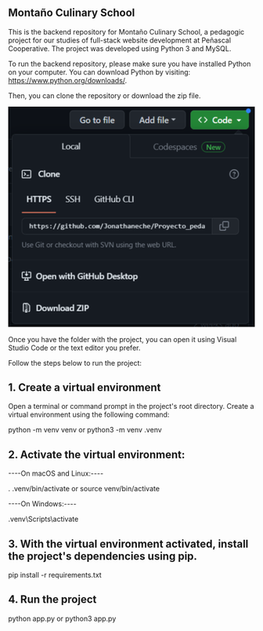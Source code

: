 ## Montaño Culinary School

This is the backend repository for Montaño Culinary School, a pedagogic project for our studies of full-stack website development at Peñascal Cooperative. The project was developed using Python 3 and MySQL.

To run the backend repository, please make sure you have installed Python on your computer. You can download Python by visiting: https://www.python.org/downloads/.

Then, you can clone the repository or download the zip file.

![download-repository-screen-capture](./img/Proyecto_pedagogico_Escuela_Montano.png)

Once you have the folder with the project, you can open it using Visual Studio Code or the text editor you prefer.

Follow the steps below to run the project:

## 1. Create a virtual environment

Open a terminal or command prompt in the project's root directory. Create a virtual environment using the following command:

python -m venv venv or python3 -m venv .venv

## 2. Activate the virtual environment:

----On macOS and Linux:----

. .venv/bin/activate or source venv/bin/activate

----On Windows:----

.venv\Scripts\activate

## 3. With the virtual environment activated, install the project's dependencies using pip.

pip install -r requirements.txt

## 4. Run the project

python app.py or python3 app.py
